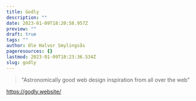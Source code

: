 ```yaml
---
title: Godly
description: ""
date: 2023-01-09T18:20:58.957Z
preview: ""
draft: true
tags: ""
author: Ole Halvor Smylingsås
pageresources: {}
lastmod: 2023-01-09T18:23:36.534Z
slug: godly
---
```

> "Astronomically good web design inspiration from all over the web"
<!--more-->
https://godly.website/